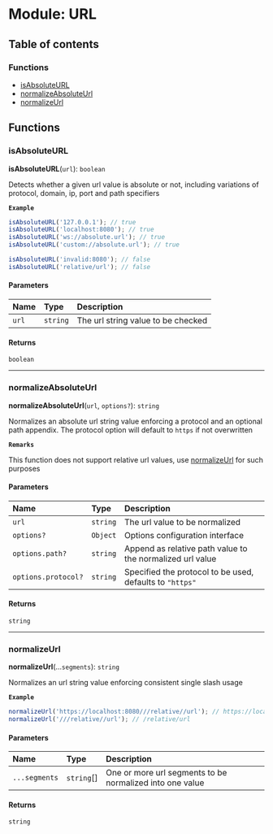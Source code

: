# Module: URL

## Table of contents

### Functions

- [isAbsoluteURL](URL.md#isabsoluteurl)
- [normalizeAbsoluteUrl](URL.md#normalizeabsoluteurl)
- [normalizeUrl](URL.md#normalizeurl)

## Functions

### isAbsoluteURL

**isAbsoluteURL**(`url`): `boolean`

Detects whether a given url value is absolute or not, including variations of
protocol, domain, ip, port and path specifiers

**`Example`**

```typescript
isAbsoluteURL('127.0.0.1'); // true
isAbsoluteURL('localhost:8080'); // true
isAbsoluteURL('ws://absolute.url'); // true
isAbsoluteURL('custom://absolute.url'); // true

isAbsoluteURL('invalid:8080'); // false
isAbsoluteURL('relative/url'); // false
```

#### Parameters

| Name  | Type     | Description                        |
| :---- | :------- | :--------------------------------- |
| `url` | `string` | The url string value to be checked |

#### Returns

`boolean`

---

### normalizeAbsoluteUrl

**normalizeAbsoluteUrl**(`url`, `options?`): `string`

Normalizes an absolute url string value enforcing a protocol and an optional
path appendix. The protocol option will default to `https` if not overwritten

**`Remarks`**

This function does not support relative url values, use [normalizeUrl](URL.md#normalizeurl) for such purposes

#### Parameters

| Name                | Type     | Description                                               |
| :------------------ | :------- | :-------------------------------------------------------- |
| `url`               | `string` | The url value to be normalized                            |
| `options?`          | `Object` | Options configuration interface                           |
| `options.path?`     | `string` | Append as relative path value to the normalized url value |
| `options.protocol?` | `string` | Specified the protocol to be used, defaults to `"https"`  |

#### Returns

`string`

---

### normalizeUrl

**normalizeUrl**(...`segments`): `string`

Normalizes an url string value enforcing consistent single slash usage

**`Example`**

```typescript
normalizeUrl('https://localhost:8080///relative//url'); // https://localhost:8080/relative/url
normalizeUrl('///relative//url'); // /relative/url
```

#### Parameters

| Name          | Type       | Description                                              |
| :------------ | :--------- | :------------------------------------------------------- |
| `...segments` | `string`[] | One or more url segments to be normalized into one value |

#### Returns

`string`
